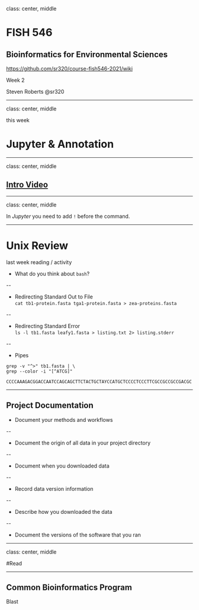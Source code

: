class: center, middle

# FISH 546
## Bioinformatics for Environmental Sciences

https://github.com/sr320/course-fish546-2021/wiki

Week 2

Steven Roberts
@sr320

---
class: center, middle

this week
# Jupyter & Annotation

---
class: center, middle

## [Intro Video](https://washington.zoom.us/rec/share/97Q146qnKd47EvxAXCVyXg7GqK-dFjv29Cb-aEXA2e5iB9IbDi0wMoJVwpN8VVKQ.c8alOGGQ3oOABQ8b)

---

class: center, middle

In *Jupyter* you need to add `!` before the command.

---
# Unix Review
last week reading / activity

- What do you think about `bash`?

--

- Redirecting Standard Out to File     
`cat tb1-protein.fasta tga1-protein.fasta > zea-proteins.fasta`

--

- Redirecting Standard Error    
`ls -l tb1.fasta leafy1.fasta > listing.txt 2> listing.stderr`

--


- Pipes    
```
grep -v "^>" tb1.fasta | \
grep --color -i "[^ATCG]"
    CCCCAAAGACGGACCAATCCAGCAGCTTCTACTGCTAYCCATGCTCCCCTCCCTTCGCCGCCGCCGACGC
```    


---


## Project Documentation

-  Document your methods and workflows

--

- Document the origin of all data in your project directory

--

- Document when you downloaded data

--

- Record data version information

--

- Describe how you downloaded the data

--

- Document the versions of the software that you ran


---

class: center, middle

#Read

---
## Common Bioinformatics Program

Blast
